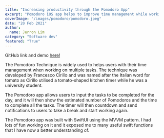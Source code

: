 ```yaml
---
title: "Increasing productivity through the Pomodoro App"
excerpt: "Pomodoro iOS app helps to improve time management while working on your tasks."
coverImage: "/images/pomodoro/pomodoro.jpeg"
date: "20 Feb 2021"
author:
  name: Jerron Lim
category: "Software dev"
featured: "True"
---
```


GitHub link and demo [here!](https://github.com/StreetLamb/Pomodoro)

The Pomodoro Technique is widely used to helps users with their time management when working on multiple tasks. The technique was developed by Francesco Cirillo and was named after the Italian word for tomato as Cirillo utilised a tomato-shaped kitchen timer while he was a university student.

The Pomodoro app allows users to input the tasks to be completed for the day, and it will then show the estimated number of Pomodoros and the time to complete all the tasks. The timer will then countdown and send notifications to users to take a break and start working again.

The Pomodoro app was built with SwiftUI using the MVVM pattern. I had lots of fun working on it and it exposed me to many useful swift functions that I have now a better understanding of.
